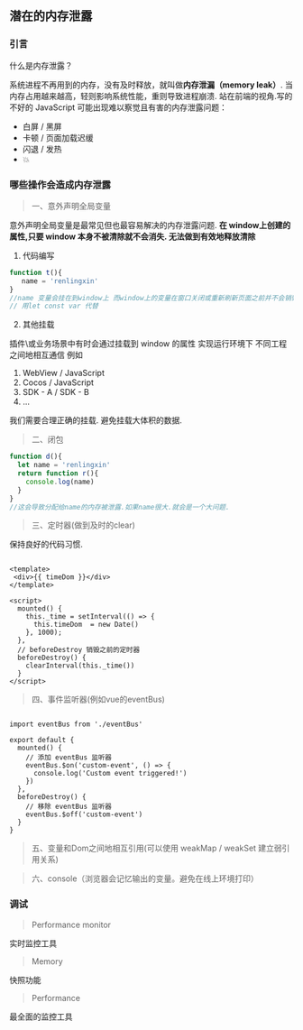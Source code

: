 ## 潜在的内存泄露

### 引言
什么是内存泄露？

系统进程不再用到的内存，没有及时释放，就叫做**内存泄漏（memory leak）**. 当内存占用越来越高，轻则影响系统性能，重则导致进程崩溃. 站在前端的视角.写的不好的 JavaScript 可能出现难以察觉且有害的内存泄露问题：

* 白屏 / 黑屏
* 卡顿 / 页面加载迟缓
* 闪退 / 发热
* 💥


### 哪些操作会造成内存泄露

> 一、意外声明全局变量

意外声明全局变量是最常见但也最容易解决的内存泄露问题. **在 window上创建的属性,只要 window 本身不被清除就不会消失. 无法做到有效地释放清除**

1. 代码编写

```javascript
function t(){
   name = 'renlingxin'
}
//name 变量会挂在到window上 而window上的变量在窗口关闭或重新刷新页面之前并不会销毁
// 用let const var 代替

```

2. 其他挂载

插件\或业务场景中有时会通过挂载到 window 的属性 实现运行环境下 不同工程之间地相互通信 例如 

1. WebView / JavaScript 
2. Cocos / JavaScript
3. SDK - A / SDK - B
4. ...

我们需要合理正确的挂载. 避免挂载大体积的数据.

> 二、闭包

```javascript
function d(){
  let name = 'renlingxin'
  return function r(){
    console.log(name)
  }
}
//这会导致分配给name的内存被泄露.如果name很大.就会是一个大问题.

```

> 三、定时器(做到及时的clear)

保持良好的代码习惯.

```vue

<template>
 <div>{{ timeDom }}</div>
</template>

<script>
  mounted() {
    this._time = setInterval(() => {
      this.timeDom  = new Date()
    }, 1000);
  },
  // beforeDestroy 销毁之前的定时器
  beforeDestroy() {
    clearInterval(this._time())
  }
</script>

```


> 四、事件监听器(例如vue的eventBus)

```vue

import eventBus from './eventBus'

export default {
  mounted() {
    // 添加 eventBus 监听器
    eventBus.$on('custom-event', () => {
      console.log('Custom event triggered!')
    })
  },
  beforeDestroy() {
    // 移除 eventBus 监听器
    eventBus.$off('custom-event')
  }
}

```


> 五、变量和Dom之间地相互引用(可以使用 weakMap / weakSet 建立弱引用关系)


> 六、console（浏览器会记忆输出的变量。避免在线上环境打印）


### 调试

> Performance monitor 

实时监控工具



>  Memory

快照功能


> Performance

最全面的监控工具



